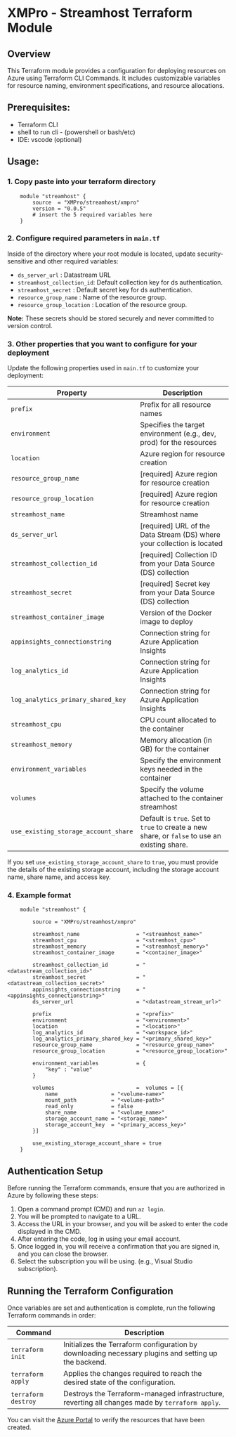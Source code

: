 # XMPro - Streamhost Terraform Module

## Overview
This Terraform module provides a configuration for deploying resources on Azure using Terraform CLI Commands. It includes customizable variables for resource naming, environment specifications, and resource allocations.

## Prerequisites:
* Terraform CLI
* shell to run cli - (powershell or bash/etc)
* IDE: vscode (optional)

## Usage:

### 1. Copy paste into your terraform directory

```
    module "streamhost" {
        source  = "XMPro/streamhost/xmpro"
        version = "0.0.5"
        # insert the 5 required variables here
    }
```

### 2. Configure required parameters in `main.tf`

Inside of the directory where your root module is located, update security-sensitive and other required variables:

- `ds_server_url`           : Datastream URL
- `streamhost_collection_id`: Default collection key for ds authentication.
- `streamhost_secret`       : Default secret key for ds authentication.
- `resource_group_name`     : Name of the resource group.
- `resource_group_location` : Location of the resource group.

**Note:** These secrets should be stored securely and never committed to version control.

### 3. Other properties that you want to configure for your deployment

Update the following properties used in `main.tf` to customize your deployment:

| Property                             | Description                                                                                  |
|------------------------------        |-------------------------------------------------------------------                           |
| `prefix`                             | Prefix for all resource names                                                                |
| `environment`                        | Specifies the target environment (e.g., dev, prod) for the resources                         |
| `location`                           | Azure region for resource creation                                                           |
| `resource_group_name`                | [required] Azure region for resource creation                                                |
| `resource_group_location`            | [required] Azure region for resource creation                                                |
| `streamhost_name`                    | Streamhost name                                                                              |
| `ds_server_url`                      | [required] URL of the Data Stream (DS) where your collection is located                      |
| `streamhost_collection_id`           | [required] Collection ID from your Data Source (DS) collection                               |
| `streamhost_secret`                  | [required] Secret key from your Data Source (DS) collection                                  |
| `streamhost_container_image`         | Version of the Docker image to deploy                                                        |
| `appinsights_connectionstring`       | Connection string for Azure Application Insights                                             |
| `log_analytics_id`                   | Connection string for Azure Application Insights                                             |
| `log_analytics_primary_shared_key`   | Connection string for Azure Application Insights                                             |
| `streamhost_cpu`                     | CPU count allocated to the container                                                         |
| `streamhost_memory`                  | Memory allocation (in GB) for the container                                                  |
| `environment_variables`              | Specify the environment keys needed in the container                                         |
| `volumes`                            | Specify the volume attached to the container streamhost                                      |
| `use_existing_storage_account_share` | Default is `true`. Set to `true` to create a new share, or `false` to use an existing share. |

If you set `use_existing_storage_account_share` to `true`, you must provide the details of the existing storage account, including the storage account name, share name, and access key.

### 4. Example format

```
    module "streamhost" {

        source = "XMPro/streamhost/xmpro"

        streamhost_name                  = "<streamhost_name>"
        streamhost_cpu                   = "<stremhost_cpu>"
        streamhost_memory                = "<streamhost_memory>"
        streamhost_container_image       = "<container_image>"
     
        streamhost_collection_id         = "<datastream_collection_id>"
        streamhost_secret                = "<datastream_collection_secret>"
        appinsights_connectionstring     = "<appinsights_connectionstring>"
        ds_server_url                    = "<datastream_stream_url>"

        prefix                           = "<prefix>"
        environment                      = "<environment>"
        location                         = "<location>"
        log_analytics_id                 = "<workspace_id>"
        log_analytics_primary_shared_key = "<primary_shared_key>"
        resource_group_name              = "<resource_group_name>"
        resource_group_location          = "<resource_group_location>"

        environment_variables            = {
            "key" : "value"
        }

        volumes                          =  volumes = [{
            name                 = "<volume-name>"
            mount_path           = "<volume-path>"
            read_only            = false
            share_name           = "<volume_name>"
            storage_account_name = "<storage_name>"
            storage_account_key  = "<primary_access_key>"
        }]

        use_existing_storage_account_share = true
    }
```

## Authentication Setup

Before running the Terraform commands, ensure that you are authorized in Azure by following these steps:
1. Open a command prompt (CMD) and run `az login`.
2. You will be prompted to navigate to a URL.
3. Access the URL in your browser, and you will be asked to enter the code displayed in the CMD.
4. After entering the code, log in using your email account.
5. Once logged in, you will receive a confirmation that you are signed in, and you can close the browser.
6. Select the subscription you will be using. (e.g., Visual Studio subscription).

## Running the Terraform Configuration

Once variables are set and authentication is complete, run the following Terraform commands in order:

| Command             | Description                                                                                             |
|---------------------|-----------------------------------------------------------------------------                            |
| `terraform init`    | Initializes the Terraform configuration by downloading necessary plugins and setting up the backend.    |
| `terraform apply`   | Applies the changes required to reach the desired state of the configuration.                           |
| `terraform destroy` | Destroys the Terraform-managed infrastructure, reverting all changes made by `terraform apply`.         |

You can visit the [Azure Portal](https://portal.azure.com/#home) to verify the resources that have been created.



